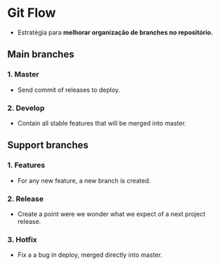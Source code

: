 # Git Flow

- Estratégia para <b>melhorar organização de branches no repositório.</b>

## Main branches

### 1. Master

- Send commit of releases to deploy.

### 2. Develop

- Contain all stable features that will be merged into master.

## Support branches

### 1. Features

- For any new feature, a new branch is created.

### 2. Release

- Create a point were we wonder what we expect of a next project release.

### 3. Hotfix

- Fix a a bug in deploy, merged directly into master.
